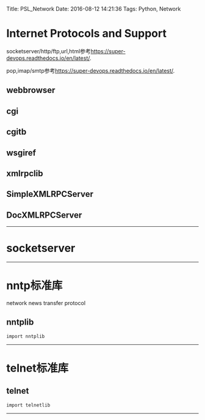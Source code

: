 Title: PSL_Network
Date: 2016-08-12 14:21:36
Tags: Python, Network



# Internet Protocols and Support

socketserver/http/ftp,url,html参考<https://super-devops.readthedocs.io/en/latest/>.

pop,imap/smtp参考<https://super-devops.readthedocs.io/en/latest/>.

## webbrowser

## cgi

## cgitb

## wsgiref

## xmlrpclib

## SimpleXMLRPCServer

## DocXMLRPCServer

***

# socketserver

***

# nntp标准库

network news transfer protocol

## nntplib

    import nntplib

***

# telnet标准库

## telnet

    import telnetlib

***
